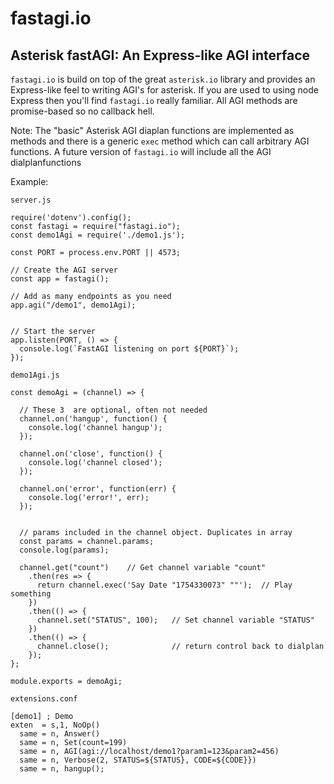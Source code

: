 # fastagi.io

## Asterisk fastAGI: An Express-like AGI interface

`fastagi.io` is build on top of the great `asterisk.io` library and provides an Express-like feel to writing AGI's for asterisk.  If you are used to using node Express then you'll find `fastagi.io` really familiar.  All AGI methods are promise-based so no callback hell.

Note:   The "basic" Asterisk AGI diaplan functions are implemented as methods and there is a generic `exec` method which can call arbitrary AGI functions.  A future version of `fastagi.io` will include all the AGI dialplanfunctions

Example:

`server.js`
```
require('dotenv').config();
const fastagi = require("fastagi.io");
const demo1Agi = require('./demo1.js');

const PORT = process.env.PORT || 4573;

// Create the AGI server
const app = fastagi();

// Add as many endpoints as you need 
app.agi("/demo1", demo1Agi);


// Start the server
app.listen(PORT, () => {
  console.log(`FastAGI listening on port ${PORT}`);
});
```

`demo1Agi.js`
```
const demoAgi = (channel) => {

  // These 3  are optional, often not needed
  channel.on('hangup', function() {
    console.log('channel hangup');
  });

  channel.on('close', function() {
    console.log('channel closed');
  });

  channel.on('error', function(err) {
    console.log('error!', err);
  });


  // params included in the channel object. Duplicates in array
  const params = channel.params;
  console.log(params);

  channel.get("count")    // Get channel variable "count"
    .then(res => {
      return channel.exec('Say Date "1754330073" ""');  // Play something
    })
    .then(() => {
      channel.set("STATUS", 100);   // Set channel variable "STATUS"
    })
    .then(() => {
      channel.close();              // return control back to dialplan
    });
};

module.exports = demoAgi;
```
`extensions.conf`
```
[demo1] ; Demo
exten  = s,1, NoOp()
  same = n, Answer()
  same = n, Set(count=199)
  same = n, AGI(agi://localhost/demo1?param1=123&param2=456)
  same = n, Verbose(2, STATUS=${STATUS}, CODE=${CODE}})
  same = n, hangup();
```